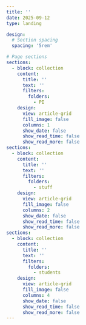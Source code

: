 ```yaml
---
title: ''
date: 2025-09-12
type: landing

design:
  # Section spacing
  spacing: '5rem'

# Page sections
sections:
  - block: collection
    content:
      title: ''
      text: ''
      filters:
        folders:
          - PI
    design:
      view: article-grid
      fill_image: false
      columns: 1
      show_date: false
      show_read_time: false
      show_read_more: false
sections:
  - block: collection
    content:
      title: ''
      text: ''
      filters:
        folders:
          - stuff
    design:
      view: article-grid
      fill_image: false
      columns: 2
      show_date: false
      show_read_time: false
      show_read_more: false
sections:
  - block: collection
    content:
      title: ''
      text: ''
      filters:
        folders:
          - students
    design:
      view: article-grid
      fill_image: false
      columns: 4
      show_date: false
      show_read_time: false
      show_read_more: false
---
```

